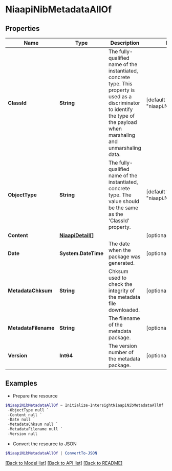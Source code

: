 # NiaapiNibMetadataAllOf
## Properties

Name | Type | Description | Notes
------------ | ------------- | ------------- | -------------
**ClassId** | **String** | The fully-qualified name of the instantiated, concrete type. This property is used as a discriminator to identify the type of the payload when marshaling and unmarshaling data. | [default to "niaapi.NibMetadata"]
**ObjectType** | **String** | The fully-qualified name of the instantiated, concrete type. The value should be the same as the &#39;ClassId&#39; property. | [default to "niaapi.NibMetadata"]
**Content** | [**NiaapiDetail[]**](NiaapiDetail.md) |  | [optional] 
**Date** | **System.DateTime** | The date when the package was generated. | [optional] 
**MetadataChksum** | **String** | Chksum used to check the integrity of the metadata file downloaded. | [optional] 
**MetadataFilename** | **String** | The filename of the metadata package. | [optional] 
**Version** | **Int64** | The version number of the metadata package. | [optional] 

## Examples

- Prepare the resource
```powershell
$NiaapiNibMetadataAllOf = Initialize-IntersightNiaapiNibMetadataAllOf  -ClassId null `
 -ObjectType null `
 -Content null `
 -Date null `
 -MetadataChksum null `
 -MetadataFilename null `
 -Version null
```

- Convert the resource to JSON
```powershell
$NiaapiNibMetadataAllOf | ConvertTo-JSON
```

[[Back to Model list]](../README.md#documentation-for-models) [[Back to API list]](../README.md#documentation-for-api-endpoints) [[Back to README]](../README.md)

